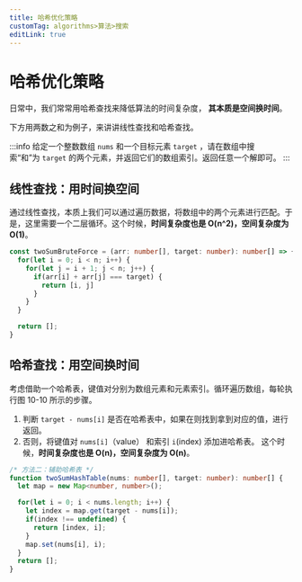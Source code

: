 ```yaml
---
title: 哈希优化策略
customTag: algorithms>算法>搜索
editLink: true
---
```


# 哈希优化策略

日常中，我们常常用哈希查找来降低算法的时间复杂度， **其本质是空间换时间**。

下方用两数之和为例子，来讲讲线性查找和哈希查找。

:::info
给定一个整数数组 `nums` 和一个目标元素 `target` ，请在数组中搜索“和”为 `target` 的两个元素，并返回它们的数组索引。返回任意一个解即可。
:::
## 线性查找：用时间换空间

通过线性查找，本质上我们可以通过遍历数据，将数组中的两个元素进行匹配。于是，这里需要一个二层循环。这个时候，**时间复杂度也是 O(n^2)，空间复杂度为 O(1)**。

```ts
const twoSumBruteForce = (arr: number[], target: number): number[] => {
  for(let i = 0; i < n; i++) {
    for(let j = i + 1; j < n; j++) {
      if(arr[i] + arr[j] === target) {
		return [i, j]
      }
    }
  }

  return [];
}
```

## 哈希查找：用空间换时间
考虑借助一个哈希表，键值对分别为数组元素和元素索引。循环遍历数组，每轮执行图 10-10 所示的步骤。
1. 判断 `target - nums[i]` 是否在哈希表中，如果在则找到拿到对应的值，进行返回。
2. 否则，将键值对 `nums[i]`（value） 和索引 `i`(index) 添加进哈希表。
这个时候，**时间复杂度也是 O(n)，空间复杂度为 O(n)**。
```ts
/* 方法二：辅助哈希表 */
function twoSumHashTable(nums: number[], target: number): number[] {
  let map = new Map<number, number>();

  for(let i = 0; i < nums.length; i++) {
    let index = map.get(target - nums[i]);
    if(index !== undefined) {
      return [index, i];
    }
    map.set(nums[i], i);
  }
  return [];
}
```
